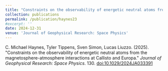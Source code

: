 ```yaml
---
title: "Constraints on the observability of energetic neutral atoms from the magnetosphere-atmosphere interactions at Callisto and Europa"
collection: publications
permalink: /publication/haynes23
#excerpt: ''
date: 2024-12-31
venue: 'Journal of Geophysical Research: Space Physics'
---
```


C. Michael Haynes, Tyler Tippens, Sven Simon, Lucas Liuzzo. (2025). &quot;Constraints on the observability of energetic neutral atoms from the magnetosphere-atmosphere interactions at Callisto and Europa.&quot; <i>Journal of Geophysical Research: Space Physics</i>. 130. [doi:10.1029/2024JA033391](https://agupubs.onlinelibrary.wiley.com/doi/full/10.1029/2024JA033391)
